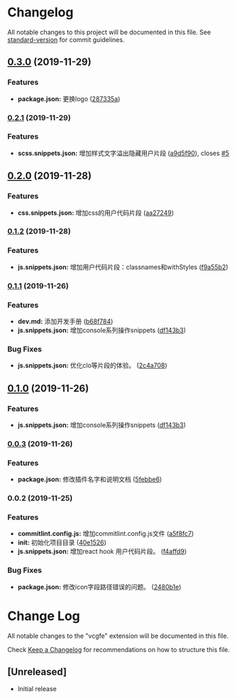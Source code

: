# Changelog

All notable changes to this project will be documented in this file. See [standard-version](https://github.com/conventional-changelog/standard-version) for commit guidelines.

## [0.3.0](https://github.com/hertzZhang/vcgfetoolkit/compare/v0.2.1...v0.3.0) (2019-11-29)


### Features

* **package.json:** 更换logo ([287335a](https://github.com/hertzZhang/vcgfetoolkit/commit/287335a38e5dc3b57f188aff1458d9e5b5c84496))

### [0.2.1](https://github.com/hertzZhang/vcgfetoolkit/compare/v0.2.0...v0.2.1) (2019-11-29)


### Features

* **scss.snippets.json:** 增加样式文字溢出隐藏用户片段 ([a9d5f90](https://github.com/hertzZhang/vcgfetoolkit/commit/a9d5f9000f3abca750f15e8835a1a0b966031ce5)), closes [#5](https://github.com/hertzZhang/vcgfetoolkit/issues/5)

## [0.2.0](https://github.com/hertzZhang/vcgfetoolkit/compare/v0.1.2...v0.2.0) (2019-11-28)


### Features

* **css.snippets.json:** 增加css的用户代码片段 ([aa27249](https://github.com/hertzZhang/vcgfetoolkit/commit/aa27249bab251826c676e3d914b204afa9285034))

### [0.1.2](https://github.com/hertzZhang/vcgfetoolkit/compare/v0.1.1...v0.1.2) (2019-11-28)


### Features

* **js.snippets.json:** 增加用户代码片段：classnames和withStyles ([f9a55b2](https://github.com/hertzZhang/vcgfetoolkit/commit/f9a55b2539a16030dbf5d8c0811ecda8b980f9ec))

### [0.1.1](https://github.com/hertzZhang/vcgfetoolkit/compare/v0.0.3...v0.1.1) (2019-11-26)


### Features

* **dev.md:** 添加开发手册 ([b68f784](https://github.com/hertzZhang/vcgfetoolkit/commit/b68f784e3919e26cfbb4c030ac339ead17bede1c))
* **js.snippets.json:** 增加console系列操作snippets ([df143b3](https://github.com/hertzZhang/vcgfetoolkit/commit/df143b3fe62a0e391d33fe4acb2b43ad42045d6f))


### Bug Fixes

* **js.snippets.json:** 优化clo等片段的体验。 ([2c4a708](https://github.com/hertzZhang/vcgfetoolkit/commit/2c4a708662f142e755440ec5a52f69e9ef86b93e))

## [0.1.0](https://github.com/hertzZhang/vcgfetoolkit/compare/v0.0.3...v0.1.0) (2019-11-26)


### Features

* **js.snippets.json:** 增加console系列操作snippets ([df143b3](https://github.com/hertzZhang/vcgfetoolkit/commit/df143b3fe62a0e391d33fe4acb2b43ad42045d6f))

### [0.0.3](https://github.com/hertzZhang/vcgfetoolkit/compare/v0.0.2...v0.0.3) (2019-11-26)


### Features

* **package.json:** 修改插件名字和说明文档 ([5febbe6](https://github.com/hertzZhang/vcgfetoolkit/commit/5febbe635a9f6b52ecd65c104f79ef6e85b61aaf))

### 0.0.2 (2019-11-25)


### Features

* **commitlint.config.js:** 增加commitlint.config.js文件 ([a5f8fc7](https://github.com/hertzZhang/vcgfe/commit/a5f8fc71ae6cc984e58b1d3a8e8fc82c92d0a775))
* **init:** 初始化项目目录 ([40e1526](https://github.com/hertzZhang/vcgfe/commit/40e1526e2694f5a0c65b5d98fd706486276a3490))
* **js.snippets.json:** 增加react hook 用户代码片段。 ([f4affd9](https://github.com/hertzZhang/vcgfe/commit/f4affd9c26617457f41eedb875d4bb6af5cd6295))


### Bug Fixes

* **package.json:** 修改icon字段路径错误的问题。 ([2480b1e](https://github.com/hertzZhang/vcgfe/commit/2480b1e9089208446db92b41b84c45c868cbccba))

# Change Log

All notable changes to the "vcgfe" extension will be documented in this file.

Check [Keep a Changelog](http://keepachangelog.com/) for recommendations on how to structure this file.

## [Unreleased]

- Initial release